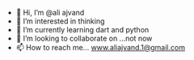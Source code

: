 - 👋 Hi, I’m @ali ajvand
- 👀 I’m interested in thinking 
- 🌱 I’m currently learning dart and python
- 💞️ I’m looking to collaborate on ...not now
- 📫 How to reach me... www.aliajvand.1@gmail.com

<!---
1381aliajvand1381/1381aliajvand1381 is a ✨ special ✨ repository because its `README.md` (this file) appears on your GitHub profile.
You can click the Preview link to take a look at your changes.
--->
